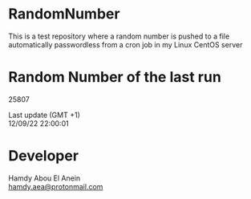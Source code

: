 # RandomNumber    
This is a test repository where a random number is pushed to a file automatically passwordless from a cron job in my Linux CentOS server    
# Random Number of the last run   
25807
      
Last update (GMT +1)    
12/09/22 22:00:01
# Developer    
Hamdy Abou El Anein   
hamdy.aea@protonmail.com
